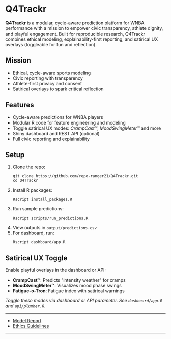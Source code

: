 # Q4Trackr

**Q4Trackr** is a modular, cycle-aware prediction platform for WNBA performance with a mission to empower civic transparency, athlete dignity, and playful engagement. Built for reproducible research, Q4Trackr combines ethical modeling, explainability-first reporting, and satirical UX overlays (toggleable for fun and reflection).

## Mission

- Ethical, cycle-aware sports modeling
- Civic reporting with transparency
- Athlete-first privacy and consent
- Satirical overlays to spark critical reflection

## Features

- Cycle-aware predictions for WNBA players
- Modular R code for feature engineering and modeling
- Toggle satirical UX modes: _CrampCast™_, _MoodSwingMeter™_ and more
- Shiny dashboard and REST API (optional)
- Full civic reporting and explainability

## Setup

1. Clone the repo:
   ```
   git clone https://github.com/repo-ranger21/Q4Trackr.git
   cd Q4Trackr
   ```
2. Install R packages:
   ```
   Rscript install_packages.R
   ```
3. Run sample predictions:
   ```
   Rscript scripts/run_predictions.R
   ```
4. View outputs in `output/predictions.csv`
5. For dashboard, run:
   ```
   Rscript dashboard/app.R
   ```

## Satirical UX Toggle

Enable playful overlays in the dashboard or API:
- **CrampCast™**: Predicts "intensity weather" for cramps
- **MoodSwingMeter™**: Visualizes mood phase swings
- **Fatigue-o-Tron**: Fatigue index with satirical warnings

_Toggle these modes via dashboard or API parameter. See `dashboard/app.R` and `api/plumber.R`._

---

- [Model Report](model_report.Rmd)
- [Ethics Guidelines](ETHICS.md)

---